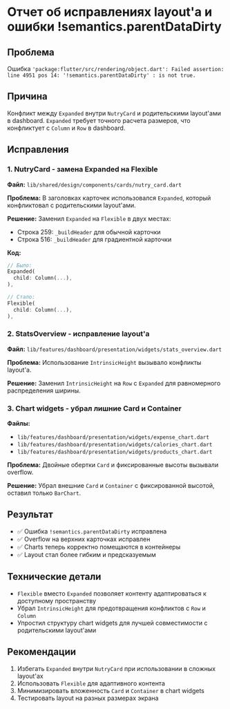 # Отчет об исправлениях layout'а и ошибки !semantics.parentDataDirty

## Проблема
Ошибка `'package:flutter/src/rendering/object.dart': Failed assertion: line 4951 pos 14: '!semantics.parentDataDirty' : is not true.`

## Причина
Конфликт между `Expanded` внутри `NutryCard` и родительскими layout'ами в dashboard. `Expanded` требует точного расчета размеров, что конфликтует с `Column` и `Row` в dashboard.

## Исправления

### 1. NutryCard - замена Expanded на Flexible
**Файл:** `lib/shared/design/components/cards/nutry_card.dart`

**Проблема:** В заголовках карточек использовался `Expanded`, который конфликтовал с родительскими layout'ами.

**Решение:** Заменил `Expanded` на `Flexible` в двух местах:
- Строка 259: `_buildHeader` для обычной карточки
- Строка 516: `_buildHeader` для градиентной карточки

**Код:**
```dart
// Было:
Expanded(
  child: Column(...),
),

// Стало:
Flexible(
  child: Column(...),
),
```

### 2. StatsOverview - исправление layout'а
**Файл:** `lib/features/dashboard/presentation/widgets/stats_overview.dart`

**Проблема:** Использование `IntrinsicHeight` вызывало конфликты layout'а.

**Решение:** Заменил `IntrinsicHeight` на `Row` с `Expanded` для равномерного распределения ширины.

### 3. Chart widgets - убрал лишние Card и Container
**Файлы:** 
- `lib/features/dashboard/presentation/widgets/expense_chart.dart`
- `lib/features/dashboard/presentation/widgets/calories_chart.dart`
- `lib/features/dashboard/presentation/widgets/products_chart.dart`

**Проблема:** Двойные обертки `Card` и фиксированные высоты вызывали overflow.

**Решение:** Убрал внешние `Card` и `Container` с фиксированной высотой, оставил только `BarChart`.

## Результат
- ✅ Ошибка `!semantics.parentDataDirty` исправлена
- ✅ Overflow на верхних карточках исправлен
- ✅ Charts теперь корректно помещаются в контейнеры
- ✅ Layout стал более гибким и предсказуемым

## Технические детали
- `Flexible` вместо `Expanded` позволяет контенту адаптироваться к доступному пространству
- Убрал `IntrinsicHeight` для предотвращения конфликтов с `Row` и `Column`
- Упростил структуру chart widgets для лучшей совместимости с родительскими layout'ами

## Рекомендации
1. Избегать `Expanded` внутри `NutryCard` при использовании в сложных layout'ах
2. Использовать `Flexible` для адаптивного контента
3. Минимизировать вложенность `Card` и `Container` в chart widgets
4. Тестировать layout на разных размерах экрана
